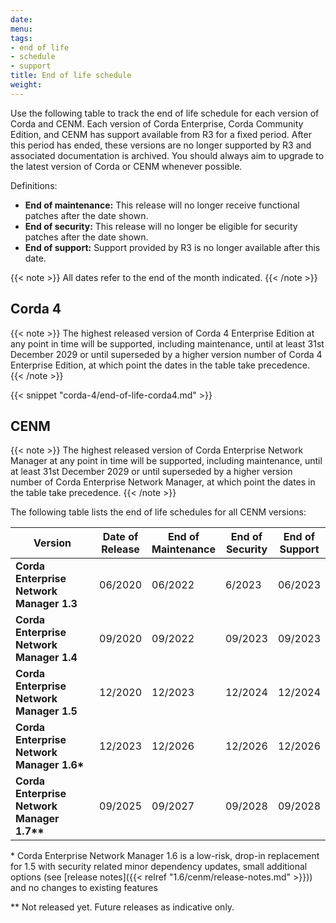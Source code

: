 ```yaml
---
date:
menu:
tags:
- end of life
- schedule
- support
title: End of life schedule
weight:
---
```


Use the following table to track the end of life schedule for each version of Corda and CENM. Each version of Corda Enterprise, Corda Community Edition, and CENM has support available from R3 for a fixed period. After this period has ended, these versions are no longer supported by R3 and associated documentation is archived. You should always aim to upgrade to the latest version of Corda or CENM whenever possible.

Definitions:

* **End of maintenance:** This release will no longer receive functional patches after the date shown.
* **End of security:** This release will no longer be eligible for security patches after the date shown.
* **End of support:** Support provided by R3 is no longer available after this date.

{{< note >}}
All dates refer to the end of the month indicated.
{{< /note >}}

## Corda 4

{{< note >}}
The highest released version of Corda 4 Enterprise Edition at any point in time will be supported, including maintenance, until at least 31st December 2029 or until superseded by a higher version number of Corda 4 Enterprise Edition, at which point the dates in the table take precedence.
{{< /note >}}

{{< snippet "corda-4/end-of-life-corda4.md" >}}

## CENM

{{< note >}}
The highest released version of Corda Enterprise Network Manager at any
point in time will be supported, including maintenance, until at least
31st December 2029 or until superseded by a higher version number of
Corda Enterprise Network Manager, at which point the dates in the table
take precedence.
{{< /note >}}

The following table lists the end of life schedules for all CENM versions:

<style>
table th:first-of-type {
    width: 40%;
}
table th:nth-of-type(2) {
    width: 15%;
}
table th:nth-of-type(3) {
    width: 15%;
}
table th:nth-of-type(4) {
    width: 15%;
}
table th:nth-of-type(5) {
    width: 15%;
}
</style>

| Version                                        | Date of Release     | End of Maintenance     | End of Security     | End of Support     |
| ---------------------------------------------- | ------------------- | ---------------------- | ------------------- | ------------------ |
| **Corda Enterprise Network Manager 1.3**       | 06/2020             | 06/2022                | 6/2023              | 06/2023            |
| **Corda Enterprise Network Manager 1.4**       | 09/2020             | 09/2022                | 09/2023             | 09/2023            |
| **Corda Enterprise Network Manager 1.5**       | 12/2020             | 12/2023                | 12/2024             | 12/2024            |
| **Corda Enterprise Network Manager 1.6\***       | 12/2023             | 12/2026                | 12/2026             | 12/2026            |
| **Corda Enterprise Network Manager 1.7\*\***   | 09/2025             | 09/2027                | 09/2028             | 09/2028            |

\* Corda Enterprise Network Manager 1.6 is a low-risk, drop-in
replacement for 1.5 with security related minor dependency updates,
small additional options (see [release notes]({{< relref "1.6/cenm/release-notes.md" >}})) and no changes to existing
features

** Not released yet. Future releases as indicative only.